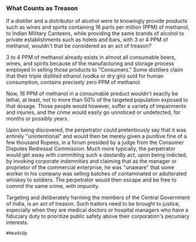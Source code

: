 ### What Counts as Treason 

If a distiller and a distributor of alcohol were to knowingly provide products such as wines and spirits containing 16 parts per million (PPM) of methanol, to Indian Military Canteens, while providing the same brands of alcohol to private establishments such as hotels and bars, with 3 or 4 PPM of methanol, wouldn't that be considered as an act of treason? 

3 to 4 PPM of methanol already exists in almost all consumable beers, wines, and spirits because of the manufacturing and storage process employed in selling those products to "Consumers." Some distillers claim that their triple distilled ethanol (vodka or dry gin) sold for human consumption, contains precisely zero PPM of methanol.   

Now, 16 PPM of methanol in a consumable product wouldn't exactly be lethal, at least, not to more than 50% of the targeted population exposed to that dosage. Those people would however, suffer a variety of impairments and injuries, and the crime would easily go unnoticed or undetected, for months or possibly years.   

Upon being discovered, the perpetrator could pretentiously say that it was entirely "unintentional" and would then be merely given a punitive fine of a few thousand Rupees, in a forum presided by a judge from the Consumer Disputes Redressal Commission. Much more typically, the perpetrator would get away with committing such a dastardly act, upon being indicted, by invoking corporate indemnities and claiming that as the manager or proprietor of the commercial enterprise, he was "unaware" that some worker in his company was selling batches of contaminated or adulterated whiskey to soldiers. The perpetrator would then escape and be free to commit the same crime, with impunity. 

Targeting and deliberately harming the members of the Central Government of India, is an act of treason. Such traitors need to be brought to justice, especially when they are medical doctors or hospital managers who have a fiduciary duty to prioritize public safety above their corporation's pecuniary interests.   

`#HeadsUp` 